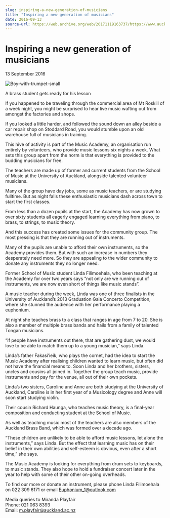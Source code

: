 ```yaml
---
slug: inspiring-a-new-generation-of-musicians
title: "Inspiring a new generation of musicians"
date: 2016-09-13
source-url: https://web.archive.org/web/20171119163737/https://www.auckland.ac.nz/en/about/news-events-and-notices/news/news-2016/09/inspiring-a-new-generation-of-musicians.html
---
```

Inspiring a new generation of musicians
=======================================

13 September 2016

![Boy-with-trumpet-small](https://www.auckland.ac.nz/en/about/news-events-and-notices/news/news-2016/09/inspiring-a-new-generation-of-musicians/_jcr_content/par/textimage/image.img.jpg/1473728818422.jpg "Boy-with-trumpet-small")

A brass student gets ready for his lesson

If you happened to be traveling through the commercial area of Mt Roskill of a week night, you might be surprised to hear live music wafting out from amongst the factories and shops.  
  
If you looked a little harder, and followed the sound down an alley beside a car repair shop on Stoddard Road, you would stumble upon an old warehouse full of musicians in training.

This hive of activity is part of the Music Academy, an organisation run entirely by volunteers, who provide music lessons six nights a week. What sets this group apart from the norm is that everything is provided to the budding musicians for free.

The teachers are made up of former and current students from the School of Music at the University of Auckland, alongside talented volunteer musicians.

Many of the group have day jobs, some as music teachers, or are studying fulltime. But as night falls these enthusiastic musicians dash across town to start the first classes.

From less than a dozen pupils at the start, the Academy has now grown to over sixty students all eagerly engaged learning everything from piano, to brass, to strings, to music theory.

And this success has created some issues for the community group. The most pressing is that they are running out of instruments. 

Many of the pupils are unable to afford their own instruments, so the Academy provides them. But with such an increase in numbers they desperately need more. So they are appealing to the wider community to donate any instruments they no longer need.  

Former School of Music student Linda Filimoehala, who been teaching at the Academy for over two years says “not only are we running out of instruments, we are now even short of things like music stands”.

A music teacher during the week, Linda was one of three finalists in the University of Auckland’s 2013 Graduation Gala Concerto Competition, where she stunned the audience with her performance playing a euphonium. 

At night she teaches brass to a class that ranges in age from 7 to 20. She is also a member of multiple brass bands and hails from a family of talented Tongan musicians.

“If people have instruments out there, that are gathering dust, we would love to be able to match them up to a young musician,” says Linda.

Linda’s father Fakasi’ieik, who plays the cornet, had the idea to start the Music Academy after realising children wanted to learn music, but often did not have the financial means to. Soon Linda and her brothers, sisters, uncles and cousins all joined in. Together the group teach music, provide instruments and pay for the venue, all out of their own pockets.

Linda’s two sisters, Caroline and Anne are both studying at the University of Auckland, Caroline is in her first year of a Musicology degree and Anne will soon start studying violin.

Their cousin Richard Haunga, who teaches music theory, is a final-year composition and conducting student at the School of Music.

As well as teaching music most of the teachers are also members of the Auckland Brass Band, which was formed over a decade ago.  
  
“These children are unlikely to be able to afford music lessons, let alone the instruments,” says Linda. But the effect that learning music has on their belief in their own abilities and self-esteem is obvious, even after a short time,” she says.

The Music Academy is looking for everything from drum sets to keyboards, to music stands. They also hope to hold a fundraiser concert later in the year to help with some of their other on-going overheads.

To find our more or donate an instrument, please phone Linda Filimoehala on 022 309 6171 or email [Euphonium\_1@outlook.com](mailto:Euphonium_1@outlook.com)

Media queries to Miranda Playfair  
Phone: 021 063 8393  
Email: [m.playfair@auckland.ac.nz](mailto:m.playfair@auckland.ac.nz)